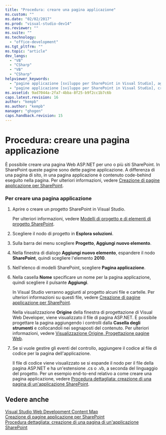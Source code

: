 ```yaml
---
title: "Procedura: creare una pagina applicazione"
ms.custom: ""
ms.date: "02/02/2017"
ms.prod: "visual-studio-dev14"
ms.reviewer: ""
ms.suite: ""
ms.technology: 
  - "office-development"
ms.tgt_pltfrm: ""
ms.topic: "article"
dev_langs: 
  - "VB"
  - "CSharp"
  - "VB"
  - "CSharp"
helpviewer_keywords: 
  - "pagine applicazione [sviluppo per SharePoint in Visual Studio], aggiunta"
  - "pagine applicazione [sviluppo per SharePoint in Visual Studio], creazione"
ms.assetid: 9ad7044a-2fa7-4bba-8f25-b9f2cc1b7c6b
caps.latest.revision: 16
author: "kempb"
ms.author: "kempb"
manager: "ghogen"
caps.handback.revision: 15
---
```

# Procedura: creare una pagina applicazione
  È possibile creare una pagina Web ASP.NET per uno o più siti SharePoint.  In SharePoint queste pagine sono dette pagine applicazione.  A differenza di una pagina di sito, in una pagina applicazione è contenuto code\-behind eseguito nella pagina.  Per ulteriori informazioni, vedere [Creazione di pagine applicazione per SharePoint](../sharepoint/creating-application-pages-for-sharepoint.md).  
  
### Per creare una pagina applicazione  
  
1.  Aprire o creare un progetto SharePoint in Visual Studio.  
  
     Per ulteriori informazioni, vedere [Modelli di progetto e di elementi di progetto SharePoint](../sharepoint/sharepoint-project-and-project-item-templates.md).  
  
2.  Scegliere il nodo di progetto in **Esplora soluzioni**.  
  
3.  Sulla barra dei menu scegliere **Progetto**, **Aggiungi nuovo elemento**.  
  
4.  Nella finestra di dialogo **Aggiungi nuovo elemento**, espandere il nodo **SharePoint**, quindi scegliere l'elemento **2010**.  
  
5.  Nell'elenco di modelli SharePoint, scegliere **Pagina applicazione**.  
  
6.  Nella casella **Nome** specificare un nome per la pagina applicazione, quindi scegliere il pulsante **Aggiungi**.  
  
     In Visual Studio verranno aggiunti al progetto alcuni file e cartelle.  Per ulteriori informazioni su questi file, vedere [Creazione di pagine applicazione per SharePoint](../sharepoint/creating-application-pages-for-sharepoint.md).  
  
     Nella visualizzazione **Origine** della finestra di progettazione di Visual Web Developer, viene visualizzato il file di pagina ASP.NET.  È possibile progettare la pagina aggiungendo i controlli dalla **Casella degli strumenti** e collocandoli nei segnaposti del contenuto.  Per ulteriori informazioni, vedere [Visualizzazione Origine, Progettazione pagine Web](http://msdn.microsoft.com/it-it/5911396b-fe51-4150-9ff1-b085f812862f).  
  
7.  Se si vuole gestire gli eventi del controllo, aggiungere il codice al file di codice per la pagina dell'applicazione.  
  
     Il file di codice viene visualizzato se si espande il nodo per il file della pagina ASP.NET e ha un'estensione .cs o .vb, a seconda del linguaggio del progetto.  Per un esempio end\-to\-end relativo a come creare una pagina applicazione, vedere [Procedura dettagliata: creazione di una pagina di un'applicazione SharePoint](../sharepoint/walkthrough-creating-a-sharepoint-application-page.md).  
  
## Vedere anche  
 [Visual Studio Web Development Content Map](http://msdn.microsoft.com/it-it/9c31f93b-c8fb-4599-9b14-6194ec8c7539)   
 [Creazione di pagine applicazione per SharePoint](../sharepoint/creating-application-pages-for-sharepoint.md)   
 [Procedura dettagliata: creazione di una pagina di un'applicazione SharePoint](../sharepoint/walkthrough-creating-a-sharepoint-application-page.md)  
  
  